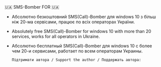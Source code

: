🇺🇦 SMS-Bomber FOR 🇺🇦

- Абсолютно безкоштовний SMS(Call)-Bomber для windows 10 з більш ніж 20-ма сервісами, працює по всіх операторах України.



- Absolutely free SMS(Call)-Bomber for windows 10 with more than 20 services, works for all operators in Ukraine.


- Абсолютно бесплатный SMS(Call)-Bomber для windows 10 с более чем 20-и сервисами, работает по всем операторам Украины.

      Підтримати автора / Support the author / Поддержать автора:
